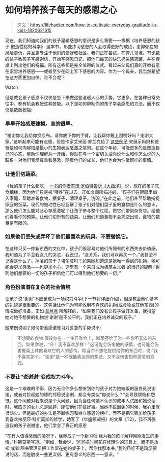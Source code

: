 # 如何培养孩子每天的感恩之心

> 原文：<https://lifehacker.com/how-to-cultivate-everyday-gratitude-in-kids-1820621615>

现在，我们知道向我们的孩子灌输感恩的意识是多么重要——根据《培养感恩的孩子:塑造性格的科学》 这本书，那些练习感恩的人会取得更好的成绩，患抑郁症的风险更低，并且更专注于他们的爱好和社区。我们正在尝试。在育儿领域，有无数的帖子教孩子写感谢信，开始写感恩日记，把他们每天的快乐扔进感恩罐，并在餐桌上列出他们的祝福。所有这些都是完全值得的仪式。看起来父母们真的开始有意在家里培养感恩——或者至少在网上写下感恩的内容。作为一个母亲，我当然希望在这方面更加自律。谁不会呢？

Watch

但是教会孩子感恩不仅仅是坐下来做这些温暖人心的手势。它更多。在各种日常交往中，都有机会教授这种技能。以下是如何帮助你的孩子学会感恩的方法，而不仅仅是数数祝福:

### **早早开始感恩建模。真的很早。**

“谢谢你让我给你换尿布。请你放下你的手臂，让我帮你戴上围嘴好吗？谢谢大家。”这听起来可能有点傻，但是作家艾米丽·普兰克给了 [这些例子](https://www.emilyplank.com/2014/11/26/no-more-magic-words/) 来展示妈妈和爸爸是如何向哪怕是最小的生物表达感激之情的。在这个年龄，可能更多的是塑造自己的心态，帮助你理解从一开始，你就在与一个密切关注你说什么和你怎么说的人联系。对他们表示尊重和感激，随着他们的成长，他们也会为你做同样的事情。

### 让他们切蔬菜。

《我的孩子什么都吃， [一书的作者苏珊·罗伯特告诉《大西洋》](https://www.theatlantic.com/education/archive/2014/11/how-to-teach-kids-to-be-grateful-give-them-less/383244/) 说，现在的孩子饮食糟糕，因为他们只是被“喂养”在过去，正如文章所描述的，“孩子们在厨房里加入家庭，帮助准备食物，摆桌子，清理桌子，洗碗。”在此之前，他们甚至帮助捕捉家庭的饭菜。现代的被动性已经瓦解了孩子们对他们盘子里的食物是什么的意识，那么他们怎么能对此心存感激呢？让孩子参与整个过程。把它们带到杂货店。给他们看看你的预算。让他们切所有的蔬菜。让他们知道食物不会凭空出现，食物的数量是有限的。

### 如果他们丢失或弄坏了他们最喜欢的玩具，不要替换它。

在这种只买一件新东西的文化中，孩子们很容易对他们所拥有的东西失去价值感。我知道为了平息我女儿的哭泣，我说过，“没关系，我们可以再买一个，”我甚至不记得是什么了。掉落的饼干？埃尔莫吗？如果她知道这是她唯一得到的礼物，她可能会更加感激——也更加小心。这里有一个来自成为极简主义者 的很好的提醒:“得到他们想要的一切的孩子相信他们可以得到他们想要的一切。”

### 角色扮演潜在复杂的社会情境

让孩子说“谢谢”不应该成为一场权力斗争(下一节将详细介绍)，但是教会他们基本的礼貌是很重要的。这包括让他们为可能收到不喜欢的礼物(或食物或其他东西)的情况做好准备。正如 [普兰克](https://www.emilyplank.com/2014/11/26/no-more-magic-words/) 所解释的，“如果我们没有让孩子做好准备，就指望她对她不想要的礼物说‘谢谢’是不公平的。我们正在培养诚实的孩子。”

她举例说明了如何带着感激练习对善意的手势说不:

> 不想要的食物:假设你在一个生日聚会上，斯蒂芬给了你一些你不喜欢的东西。如果你说，“呸！我不喜欢那样！”这可能会伤害他的感情，也可能会伤害餐桌上其他喜欢它的人的感情。每当你不想吃提供给你的东西时，说:“我不喜欢那个。“谢谢”是一种既能表达你的想法，又不会伤害厨师感情的方式。

### 不要让“说谢谢”变成权力斗争。

这是一个艰难的平衡，因为无论你多么想听到你的孩子对为她端饭的服务员说谢谢，或者对捡起她的球的邻居说谢谢，都会有类似“你说什么？”会导致烦恼和怨恨。这个问题对我来说是个大问题，因为当任何她不认识的成年人试图和她说话时，我四岁的女儿总是回避，即使他们在做好事。当她不说谢谢的时候，我心里就很恼火。但是最好的办法是不断练习和树立感恩的榜样，而不是把它强加给孩子。我喜欢拉丽莎·科斯莫斯的哲学，她写了《华盛顿邮报》的文章《T2》，我不再强迫我的孩子说谢谢，他们学会了真正的感恩

“在有人值得感谢的情况下，我养成了一个新习惯:我为我的孩子解释刚刚发生的事情，”科斯莫斯写道。“例如，我会说，‘爸爸把时间花在修理你的玩具上，而不是放松’或者‘图书管理员把工作留在她的桌子上，帮你找那本书。’我的目标不是暗示要说的话，而是触发一些更深刻、更有意义的东西——意识。"